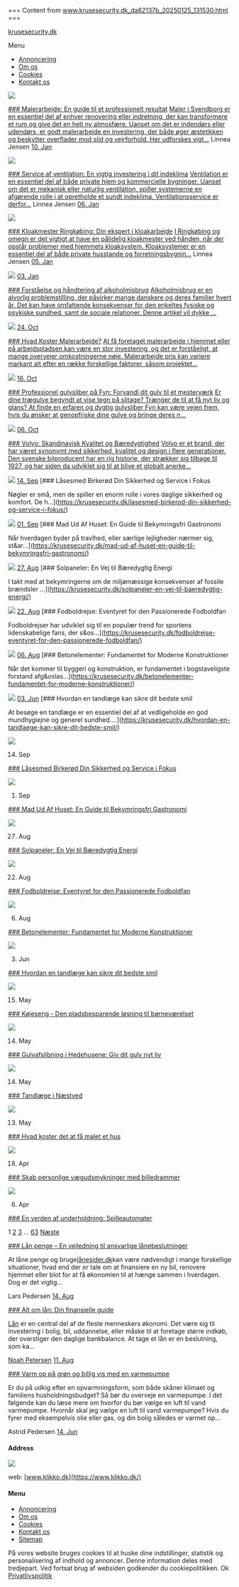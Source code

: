 === Content from www.krusesecurity.dk_da82137b_20250125_131530.html ===


[krusesecurity.dk](https://krusesecurity.dk)

Menu

* [Annoncering](https://krusesecurity.dk/annoncering/)
* [Om os](https://krusesecurity.dk/om-os/)
* [Cookies](https://krusesecurity.dk/cookies/)
* [Kontakt os](https://krusesecurity.dk/kontakt-os/)

[![](https://krusesecurity.dk/wp-content/uploads/2025/01/pixabay-5004839-728x496.jpeg)](https://krusesecurity.dk/malerarbejde-en-guide-til-et-professionelt-resultat/)

[### Malerarbejde: En guide til et professionelt resultat](https://krusesecurity.dk/malerarbejde-en-guide-til-et-professionelt-resultat/)
[Maler i Svendborg er en essentiel del af enhver renovering eller indretning, der kan transformere et rum og give det en helt ny atmosfære. Uanset om det er indendørs eller udendørs, er godt malerarbejde en investering, der både øger æstetikken og beskytter overflader mod slid og vejrforhold. Her udforskes vigt...](https://krusesecurity.dk/malerarbejde-en-guide-til-et-professionelt-resultat/)
Linnea Jensen
[10. Jan](https://krusesecurity.dk/malerarbejde-en-guide-til-et-professionelt-resultat/)

[![](https://krusesecurity.dk/wp-content/uploads/2025/01/6721f87ac654b-436x312.jpeg)](https://krusesecurity.dk/service-af-ventilation-en-vigtig-investering-i-dit-indeklima/)

[### Service af ventilation: En vigtig investering i dit indeklima](https://krusesecurity.dk/service-af-ventilation-en-vigtig-investering-i-dit-indeklima/)
[Ventilation er en essentiel del af både private hjem og kommercielle bygninger. Uanset om det er mekanisk eller naturlig ventilation, spiller systemerne en afgørende rolle i at opretholde et sundt indeklima. Ventilationsservice er derfor...](https://krusesecurity.dk/service-af-ventilation-en-vigtig-investering-i-dit-indeklima/)
Linnea Jensen
[06. Jan](https://krusesecurity.dk/service-af-ventilation-en-vigtig-investering-i-dit-indeklima/)

[![](https://krusesecurity.dk/wp-content/uploads/2025/01/6724a3bf4a0f1-436x312.jpeg)](https://krusesecurity.dk/kloakmester-ringkobing-din-ekspert-i-kloakarbejde/)

[### Kloakmester Ringkøbing: Din ekspert i kloakarbejde](https://krusesecurity.dk/kloakmester-ringkobing-din-ekspert-i-kloakarbejde/)
[I Ringkøbing og omegn er det vigtigt at have en pålidelig kloakmester ved hånden, når der opstår problemer med hjemmets kloaksystem. Kloaksystemer er en essentiel del af både private husstande og forretningsbygnin...](https://krusesecurity.dk/kloakmester-ringkobing-din-ekspert-i-kloakarbejde/)
Linnea Jensen
[05. Jan](https://krusesecurity.dk/kloakmester-ringkobing-din-ekspert-i-kloakarbejde/)

[![](https://krusesecurity.dk/wp-content/uploads/2025/01/671fa69e6bd26-336x180.jpeg)](https://krusesecurity.dk/forstaelse-og-handtering-af-alkoholmisbrug/)
[03. Jan](https://krusesecurity.dk/forstaelse-og-handtering-af-alkoholmisbrug/)

[### Forståelse og håndtering af alkoholmisbrug](https://krusesecurity.dk/forstaelse-og-handtering-af-alkoholmisbrug/)
[Alkoholmisbrug er en alvorlig problemstilling, der påvirker mange danskere og deres familier hvert år. Det kan have omfattende konsekvenser for den enkeltes fysiske og psykiske sundhed, samt de sociale relationer. Denne artikel vil dykke ...](https://krusesecurity.dk/forstaelse-og-handtering-af-alkoholmisbrug/)

[![](https://krusesecurity.dk/wp-content/uploads/2024/10/pixabay-1984231-336x180.jpeg)](https://krusesecurity.dk/hvad-koster-malerarbejde/)
[24. Oct](https://krusesecurity.dk/hvad-koster-malerarbejde/)

[### Hvad Koster Malerarbejde?](https://krusesecurity.dk/hvad-koster-malerarbejde/)
[At få foretaget malerarbejde i hjemmet eller på arbejdspladsen kan være en stor investering, og det er forståeligt, at mange overvejer omkostningerne nøje. Malerarbejde pris kan variere markant alt efter en række forskellige faktorer, såsom projektet...](https://krusesecurity.dk/hvad-koster-malerarbejde/)

[![](https://krusesecurity.dk/wp-content/uploads/2024/10/pixabay-1557993-336x180.jpeg)](https://krusesecurity.dk/professionel-gulvsliber-pa-fyn-forvandl-dit-gulv-til-et-mestervaerk/)
[16. Oct](https://krusesecurity.dk/professionel-gulvsliber-pa-fyn-forvandl-dit-gulv-til-et-mestervaerk/)

[### Professionel gulvsliber på Fyn: Forvandl dit gulv til et mesterværk](https://krusesecurity.dk/professionel-gulvsliber-pa-fyn-forvandl-dit-gulv-til-et-mestervaerk/)
[Er dine trægulve begyndt at vise tegn på slitage? Trænger de til at få nyt liv og glans? At finde en erfaren og dygtig gulvsliber Fyn kan være vejen frem, hvis du ønsker at genopfriske dine gulve og bringe deres n...](https://krusesecurity.dk/professionel-gulvsliber-pa-fyn-forvandl-dit-gulv-til-et-mestervaerk/)

[![](https://krusesecurity.dk/wp-content/uploads/2024/10/pixabay-1284642-336x180.jpeg)](https://krusesecurity.dk/volvo-skandinavisk-kvalitet-og-baeredygtighed/)
[06. Oct](https://krusesecurity.dk/volvo-skandinavisk-kvalitet-og-baeredygtighed/)

[### Volvo: Skandinavisk Kvalitet og Bæredygtighed](https://krusesecurity.dk/volvo-skandinavisk-kvalitet-og-baeredygtighed/)
[Volvo er et brand, der har været synonymt med sikkerhed, kvalitet og design i flere generationer. Den svenske bilproducent har en rig historie, der strækker sig tilbage til 1927, og har siden da udviklet sig til at blive et globalt anerke...](https://krusesecurity.dk/volvo-skandinavisk-kvalitet-og-baeredygtighed/)

[![](https://krusesecurity.dk/wp-content/uploads/2024/09/pixabay-4521069-174x128.jpeg)](https://krusesecurity.dk/lasesmed-birkerod-din-sikkerhed-og-service-i-fokus/)
[14. Sep](https://krusesecurity.dk/lasesmed-birkerod-din-sikkerhed-og-service-i-fokus/)
[### Låsesmed Birkerød Din Sikkerhed og Service i Fokus

Nøgler er små, men de spiller en enorm rolle i vores daglige sikkerhed og komfort. De h...](https://krusesecurity.dk/lasesmed-birkerod-din-sikkerhed-og-service-i-fokus/)

[![](https://krusesecurity.dk/wp-content/uploads/2024/09/pixabay-1447627-174x128.jpeg)](https://krusesecurity.dk/mad-ud-af-huset-en-guide-til-bekymringsfri-gastronomi/)
[01. Sep](https://krusesecurity.dk/mad-ud-af-huset-en-guide-til-bekymringsfri-gastronomi/)
[### Mad Ud Af Huset: En Guide til Bekymringsfri Gastronomi

Når hverdagen byder på travlhed, eller særlige lejligheder nærmer sig, st&ar...](https://krusesecurity.dk/mad-ud-af-huset-en-guide-til-bekymringsfri-gastronomi/)

[![](https://krusesecurity.dk/wp-content/uploads/2024/08/pixabay-2799982-174x128.jpeg)](https://krusesecurity.dk/solpaneler-en-vej-til-baeredygtig-energi/)
[27. Aug](https://krusesecurity.dk/solpaneler-en-vej-til-baeredygtig-energi/)
[### Solpaneler: En Vej til Bæredygtig Energi

I takt med at bekymringerne om de miljømæssige konsekvenser af fossile brændsler ...](https://krusesecurity.dk/solpaneler-en-vej-til-baeredygtig-energi/)

[![](https://krusesecurity.dk/wp-content/uploads/2024/08/pixabay-290186-174x128.jpeg)](https://krusesecurity.dk/fodboldrejse-eventyret-for-den-passionerede-fodboldfan/)
[22. Aug](https://krusesecurity.dk/fodboldrejse-eventyret-for-den-passionerede-fodboldfan/)
[### Fodboldrejse: Eventyret for den Passionerede Fodboldfan

Fodboldrejser har udviklet sig til en populær trend for sportens lidenskabelige fans, der s&os...](https://krusesecurity.dk/fodboldrejse-eventyret-for-den-passionerede-fodboldfan/)

[![](https://krusesecurity.dk/wp-content/uploads/2024/08/pixabay-1029665-174x128.jpeg)](https://krusesecurity.dk/betonelementer-fundamentet-for-moderne-konstruktioner/)
[06. Aug](https://krusesecurity.dk/betonelementer-fundamentet-for-moderne-konstruktioner/)
[### Betonelementer: Fundamentet for Moderne Konstruktioner

Når det kommer til byggeri og konstruktion, er fundamentet i bogstaveligste forstand afg&oslas...](https://krusesecurity.dk/betonelementer-fundamentet-for-moderne-konstruktioner/)

[![](https://krusesecurity.dk/wp-content/uploads/2024/06/pixabay-2584260-174x128.jpeg)](https://krusesecurity.dk/hvordan-en-tandlaege-kan-sikre-dit-bedste-smil/)
[03. Jun](https://krusesecurity.dk/hvordan-en-tandlaege-kan-sikre-dit-bedste-smil/)
[### Hvordan en tandlæge kan sikre dit bedste smil

At besøge en tandlæge er en essentiel del af at vedligeholde en god mundhygiejne og generel sundhed....](https://krusesecurity.dk/hvordan-en-tandlaege-kan-sikre-dit-bedste-smil/)

[![](https://krusesecurity.dk/wp-content/uploads/2024/09/pixabay-4521069-200x113.jpeg)](https://krusesecurity.dk/lasesmed-birkerod-din-sikkerhed-og-service-i-fokus/)

14. Sep

[### Låsesmed Birkerød Din Sikkerhed og Service i Fokus](https://krusesecurity.dk/lasesmed-birkerod-din-sikkerhed-og-service-i-fokus/)

[![](https://krusesecurity.dk/wp-content/uploads/2024/09/pixabay-1447627-200x113.jpeg)](https://krusesecurity.dk/mad-ud-af-huset-en-guide-til-bekymringsfri-gastronomi/)

01. Sep

[### Mad Ud Af Huset: En Guide til Bekymringsfri Gastronomi](https://krusesecurity.dk/mad-ud-af-huset-en-guide-til-bekymringsfri-gastronomi/)

[![](https://krusesecurity.dk/wp-content/uploads/2024/08/pixabay-2799982-200x113.jpeg)](https://krusesecurity.dk/solpaneler-en-vej-til-baeredygtig-energi/)

27. Aug

[### Solpaneler: En Vej til Bæredygtig Energi](https://krusesecurity.dk/solpaneler-en-vej-til-baeredygtig-energi/)

[![](https://krusesecurity.dk/wp-content/uploads/2024/08/pixabay-290186-200x113.jpeg)](https://krusesecurity.dk/fodboldrejse-eventyret-for-den-passionerede-fodboldfan/)

22. Aug

[### Fodboldrejse: Eventyret for den Passionerede Fodboldfan](https://krusesecurity.dk/fodboldrejse-eventyret-for-den-passionerede-fodboldfan/)

[![](https://krusesecurity.dk/wp-content/uploads/2024/08/pixabay-1029665-200x113.jpeg)](https://krusesecurity.dk/betonelementer-fundamentet-for-moderne-konstruktioner/)

06. Aug

[### Betonelementer: Fundamentet for Moderne Konstruktioner](https://krusesecurity.dk/betonelementer-fundamentet-for-moderne-konstruktioner/)

[![](https://krusesecurity.dk/wp-content/uploads/2024/06/pixabay-2584260-200x113.jpeg)](https://krusesecurity.dk/hvordan-en-tandlaege-kan-sikre-dit-bedste-smil/)

03. Jun

[### Hvordan en tandlæge kan sikre dit bedste smil](https://krusesecurity.dk/hvordan-en-tandlaege-kan-sikre-dit-bedste-smil/)

[![](https://krusesecurity.dk/wp-content/uploads/2024/05/pixabay-1720484-200x113.jpeg)](https://krusesecurity.dk/kojeseng-den-pladsbesparende-losning-til-bornevaerelset/)

15. May

[### Køjeseng - Den pladsbesparende løsning til børneværelset](https://krusesecurity.dk/kojeseng-den-pladsbesparende-losning-til-bornevaerelset/)

[![](https://krusesecurity.dk/wp-content/uploads/2024/05/pixabay-1853403-200x113.jpeg)](https://krusesecurity.dk/gulvafslibning-i-hedehusene-giv-dit-gulv-nyt-liv/)

14. May

[### Gulvafslibning i Hedehusene: Giv dit gulv nyt liv](https://krusesecurity.dk/gulvafslibning-i-hedehusene-giv-dit-gulv-nyt-liv/)

[![](https://krusesecurity.dk/wp-content/uploads/2024/05/pixabay-2589771-200x113.jpeg)](https://krusesecurity.dk/tandlaege-i-naestved/)

14. May

[### Tandlæge i Næstved](https://krusesecurity.dk/tandlaege-i-naestved/)

[![](https://krusesecurity.dk/wp-content/uploads/2024/05/pixabay-2583032-200x113.jpeg)](https://krusesecurity.dk/hvad-koster-det-at-fa-malet-et-hus/)

13. May

[### Hvad koster det at få malet et hus](https://krusesecurity.dk/hvad-koster-det-at-fa-malet-et-hus/)

[![](https://krusesecurity.dk/wp-content/uploads/2024/04/pixabay-1868498-200x113.png)](https://krusesecurity.dk/skab-personlige-vaegudsmykninger-med-billedrammer/)

18. Apr

[### Skab personlige vægudsmykninger med billedrammer](https://krusesecurity.dk/skab-personlige-vaegudsmykninger-med-billedrammer/)

[![](https://krusesecurity.dk/wp-content/uploads/2024/04/pixabay-1846684-200x113.jpeg)](https://krusesecurity.dk/en-verden-af-underholdning-spilleautomater/)

06. Apr

[### En verden af underholdning: Spilleautomater](https://krusesecurity.dk/en-verden-af-underholdning-spilleautomater/)

1
[2](https://krusesecurity.dk/page/2/)
[3](https://krusesecurity.dk/page/3/)
…
[63](https://krusesecurity.dk/page/63/)
[Næste](https://krusesecurity.dk/page/2/)

[### Lån penge – En vejledning til ansvarlige lånebeslutninger](https://krusesecurity.dk/lan-penge-en-vejledning-til-ansvarlige-lanebeslutninger/)

At låne penge og bruge[lånesider.dk](https://lånesider.dk)kan være nødvendigt i mange forskellige situationer, hvad end der er tale om at finansiere en ny bil, renovere hjemmet eller blot for at få økonomien til at hænge sammen i hverdagen. Dog er det vigtig...

Lars Pedersen
[14. Aug](https://krusesecurity.dk/lan-penge-en-vejledning-til-ansvarlige-lanebeslutninger/)

[### Alt om lån: Din finansielle guide](https://krusesecurity.dk/alt-om-lan-din-finansielle-guide/)

[Lån](https://www.låndk.dk/) er en central del af de fleste menneskers økonomi. Det være sig til investering i bolig, bil, uddannelse, eller måske til at foretage større indkøb, der overstiger den daglige bankbalance. At tage et lån er en beslutning, som ka...

[Noah Petersen](https://krusesecurity.dk/author/noah_petersen/)
[11. Aug](https://krusesecurity.dk/alt-om-lan-din-finansielle-guide/)

[### Varm op på grøn og billig vis med en varmepumpe](https://krusesecurity.dk/varm-op-paa-groen-og-billig-vis-med-en-varmepumpe/)

Er du på udkig efter en opvarmningsform, som både skåner klimaet og familiens husholdningsbudget? Så bør du overveje en varmepumpe. I det følgende kan du læse mere om hvorfor du bør vælge en luft til vand varmepumpe.
Hvornår skal jeg vælge en luft til vand varmepumpe?
Hvis du fyrer med eksempelvis olie eller gas, og din bolig således er varmet op...

Astrid Pedersen
[14. Jun](https://krusesecurity.dk/varm-op-paa-groen-og-billig-vis-med-en-varmepumpe/)

#### Address

![](https://krusesecurity.dk/wp-content/themes/klikko6_c_11_12_2023/dest/images/contact_image_footer.svg)

web:
[www.klikko.dk](https://www.klikko.dk/)

#### Menu

* [Annoncering](https://krusesecurity.dk/annoncering/)
* [Om os](https://krusesecurity.dk/om-os/)
* [Cookies](https://krusesecurity.dk/cookies/)
* [Kontakt os](https://krusesecurity.dk/kontakt-os/)
* [Sitemap](https://krusesecurity.dk/sitemap/)

På vores website bruges cookies til at huske dine indstillinger, statistik og personalisering af indhold og annoncer. Denne information deles med tredjepart. Ved fortsat brug af websiden godkender du cookiepolitikken.
Ok
[Privatlivspolitik](https://krusesecurity.dk/cookies/)


